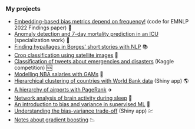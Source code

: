 ### My projects

* [Embedding-based bias metrics depend on frequency!](https://github.com/ftvalentini/EmbeddingsBiasFrequency) (code for EMNLP 2022 Findings paper) :page_facing_up:  
* [Anomaly detection and 7-day mortality prediction in an ICU](https://github.com/ftvalentini/mimic-mortality/blob/master/informe/valentini_especializacion_final.pdf) (specialization work) :hospital:
* [Finding hypallages in Borges' short stories with NLP](https://github.com/ftvalentini/misc-notebooks/blob/master/borges_hipalages.ipynb) :books:
* [Crop classification using satellite images](https://github.com/ftvalentini/DesafioAgTech2020/tree/master/resultado) :seedling:
* [Classification of tweets about emergencies and disasters](https://github.com/ftvalentini/kaggle-DiasasterTweets#disaster-tweets---nlp-kaggle-dataset) (Kaggle competition) :sos:
* [Modelling NBA salaries with GAMs](http://fbetteo.github.io) :basketball:
* [Hierarchical clustering of countries with World Bank data](https://ftvalentini.shinyapps.io/hclust-app/) (Shiny app) :earth_americas:
* [A hierarchy of airports with PageRank](http://ftvalentini.github.io/misc-notebooks/pagerank.html) :airplane:
* [Network analysis of brain activity during sleep](https://github.com/ftvalentini/dm-BrainNetwork/blob/master/informe.pdf) :brain:
* [An introduction to bias and variance in supervised ML](http://ftvalentini.github.io/misc-notebooks/bias-variance.html) :twisted_rightwards_arrows:
* [Understanding the bias-variance trade-off](https://ftvalentini.shinyapps.io/overfitting_app/) (Shiny app) :chart:
* [Notes about gradient boosting](http://ftvalentini.github.io/misc-notebooks/gradient-boosting.html) :chart_with_downwards_trend:

